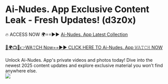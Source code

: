 # Ai-Nudes. App Exclusive Content Leak - Fresh Updates! (d3z0x)

🔥 ACCESS NOW 🌍==►► <a href="https://tinyurl.com/yc657z5k" rel="nofollow">Ai-Nudes. App Latest Collection</a>
<br><br>
[🔴🌍📺📱👉WA𝚃CH Now==►► CLICK HERE TO Ai-Nudes. App 𝚆𝙰𝚃𝙲𝙷 NOW](https://tinyurl.com/yc657z5k)
<br><br>
Unlock Ai-Nudes. App's private videos and photos today! Dive into the newest 2025 content updates and explore exclusive material you won’t find anywhere else.
<br>
<a href="https://tinyurl.com/yc657z5k" rel="nofollow" data-target="animated-image.originalLink"><img src="https://camo.githubusercontent.com/8a4f000d20f83aca3bf7ec5f350d767afa0574a8a352519fd8cfa583a6f93a33/68747470733a2f2f692e696d6775722e636f6d2f644a486b345a712e676966" data-canonical-src="https://i.imgur.com/dJHk4Zq.gif" style="max-width: 100%; display: inline-block;" data-target="animated-image.originalImage"></a>
<br>
